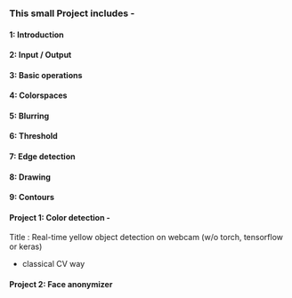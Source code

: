 ### This small Project includes -

#### 1: Introduction

#### 2: Input / Output

#### 3: Basic operations

#### 4: Colorspaces

#### 5: Blurring

#### 6: Threshold

#### 7: Edge detection

#### 8: Drawing

#### 9: Contours

#### Project 1: Color detection - 
Title : Real-time yellow object detection on webcam (w/o torch, tensorflow or keras)
- classical CV way
  
#### Project 2: Face anonymizer
